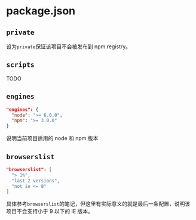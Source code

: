 # package.json


## `private`
设为`private`保证该项目不会被发布到 npm registry。


## `scripts`
TODO


## `engines`
```json
"engines": {
  "node": ">= 6.0.0",
  "npm": ">= 3.0.0"
}
```
说明当前项目适用的 node 和 npm 版本


## `browserslist`
```json
"browserslist": [
  "> 1%",
  "last 2 versions",
  "not ie <= 8"
]
```
具体参考`browserslist`的笔记，但这里有实际意义的就是最后一条配置，说明该项目不会支持小于 9 以下的 IE 版本。
